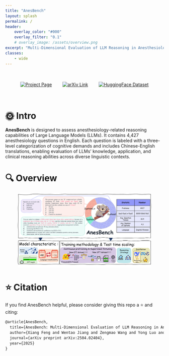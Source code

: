 ```yaml
---
title: "AnesBench"
layout: splash
permalink: /
header:
    overlay_color: "#000"
    overlay_filter: "0.1"
    # overlay_image: /assets/overview.png
excerpt: "Multi-Dimensional Evaluation of LLM Reasoning in Anesthesiology"
classes:
    - wide
---
```


  <div style="display: flex; justify-content: center; align-items: center;">
    <div style="text-align: center; padding: 20px;">
      <div>
        <a href="https://github.com/MiliLab/AnesBench" target="_blank" style="display: inline-block; margin: 15px;">
          <img src="https://img.shields.io/badge/Project-AnesBench-4183C4.svg?logo=Github" alt="Project Page" style="height: 30px; transition: transform 0.25s ease;" onmouseover="this.style.transform='scale(1.15)'" onmouseout="this.style.transform='scale(1)'">
        </a>
        <a href="https://arxiv.org/abs/2504.02404" target="_blank" style="display: inline-block; margin: 15px;">
          <img src="https://img.shields.io/badge/Arxiv-2504.02404-b31b1b.svg?logo=arXiv" alt="arXiv Link" style="height: 30px; transition: transform 0.25s ease;" onmouseover="this.style.transform='scale(1.15)'" onmouseout="this.style.transform='scale(1)'">
        </a>
        <a href="https://huggingface.co/datasets/MiliLab/AnesBench" target="_blank" style="display: inline-block; margin: 15px;">
          <img src="https://img.shields.io/badge/🤗%20HuggingFace-AnesBench-FFD43B.svg" alt="HuggingFace Dataset" style="height: 30px; transition: transform 0.25s ease;" onmouseover="this.style.transform='scale(1.15)'" onmouseout="this.style.transform='scale(1)'">
        </a>
      </div>
    </div>
  </div>


# 🌞 Intro
**AnesBench** is designed to assess anesthesiology-related reasoning capabilities of Large Language Models (LLMs). 
It contains 4,427 anesthesiology questions in English. 
Each question is labeled with a three-level categorization of cognitive demands and includes Chinese-English translations, 
enabling evaluation of LLMs’ knowledge, application, and clinical reasoning abilities across diverse linguistic contexts.

# 🔍 Overview
<figure>
<div align="center">
<img src="/assets/overview.png">
</div>
<div align="center">
<!-- <figcaption align = "center"><b>Figure 1: Overview of the AnesBench. 
    </b></figcaption> -->
</div>
</figure>


# ⭐ Citation

If you find AnesBench helpful, please consider giving this repo a ⭐ and citing:

```latex
@article{AnesBench,
  title={AnesBench: Multi-Dimensional Evaluation of LLM Reasoning in Anesthesiology},
  author={Xiang Feng and Wentao Jiang and Zengmao Wang and Yong Luo and Pingbo Xu and Baosheng Yu and Hua Jin and Bo Du and Jing Zhang},
  journal={arXiv preprint arXiv:2504.02404},
  year={2025}
}
```